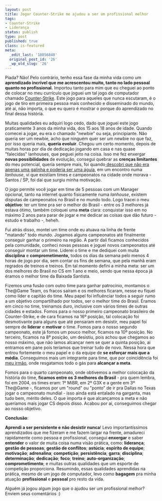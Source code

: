 ```yaml
---
layout: post
title: Jogar Counter-Strike me ajudou a ser um profissional melhor
tags:
- Counter-Strike
- Liderança
status: publish
type: post
published: true
class: is-featured
meta:
  _edit_last: '18856848'
  original_post_id: '26'
  _wp_old_slug: '26'
---
```

Piada? Não! Pelo contrário, tenho essa fase da minha vida como um <strong>aprendizado incrível que me acrescentou muito, tanto no lado pessoal quanto no profissional.</strong> Importou tanto para mim que eu cheguei ao ponto de colocar no meu currículo que joguei um tal jogo de computador chamado <a href="http://pt.wikipedia.org/wiki/Counter-Strike" target="_blank">Counter-Strike</a>. Este jogo para aqueles que nunca escutaram, é o jogo de tiro em primeira pessoa mais conhecido e disseminado do mundo, até ai, não importa, o que eu quero é mostrar o porque do aprendizado no final dessa história.

Muitas qualidades eu adquiri logo cedo, dado que joguei este jogo praticamente 3 anos da minha vida, dos 15 aos 18 anos de idade. Quando comecei a jogar, eu era o chamado "newbie" ou seja, principiante. Não queria ser um newbie, acho que ninguém quer ser um newbie no que faz, por isso queria mais, <strong>queria evoluir</strong>. Chegou um certo momento, depois de muitas horas por dia de dedicação jogando em casa e nas quase "falecidas" lanhouses, que peguei jeito na coisa. Isso me fez enxergar <strong>novas possibilidades</strong> de evolução, consegui quebrar as <strong>crenças limitantes</strong> do meu potencial, queria sempre mais, foi quando<a href="http://www.livrariasaraiva.com.br/produto/400448/a-aguia-e-a-galinha/" target="_blank"> descobri que não era apenas uma galinha e poderia ser uma águia</a>, em um encontro numa <em>lanhouse</em>, vi que existiam times e campeonatos na cidade onde morava - Santos / SP, foi daí que surgiu minha motivação.

O jogo permite você jogar em time de 5 pessoas com um Manager opcional, tanto na internet quanto fisicamente numa <em>lanhouse</em>, existem disputas de campeonatos no Brasil e no mundo todo. Logo tracei o meu <strong>objetivo</strong>: ter um time pra ser o melhor do Brasil - entre os 3 melhores já estava ótimo, também coloquei uma <strong>meta</strong> clara: conquistar isso em no máximo 2 anos para parar de jogar e me dedicar as coisas que dão futuro - estudo e trabalho -, heheh.

Fui atrás disso, montei um time onde eu atuava na linha de frente "matando" todo mundo. Jogamos alguns campeonatos até finalmente conseguir ganhar o primeiro na região. A partir dali ficamos conhecidos pela comunidade, conheci novas pessoas e joguei novos campeonatos até conseguir montar um time. Liderei o time e me dediquei com muita <strong>disciplina</strong> e <strong>comprometimento,</strong> todos os dias da semana pelo menos 4 horas de jogo por dia, sem contar os fins de semana, que pela manhã eram regrados de treinos e treinos. Em tal momento defini a minha meta: ser um dos melhores do Brasil no CS em 1 ano e meio, sendo que nessa época já éramos o melhor time da Baixada Santista.

Fizemos uma fusão com outro time para ganhar patrocínio, montamos o The@Game Team, os fracos saíram e os melhores ficaram, nesse eu fiquei como líder e capitão do time. Meu papel foi influênciar todos a seguir rumo a um objetivo compartilhado por todos, ser o melhor time do Brasil. Éramos em cinco no time, treinamos duro, inclusive com vários times de outras cidades e estados. Fomos para o nosso primeiro campeonato brasileiro de Counter-Strike, e de cara ficamos na 16º posição, tal colocação foi desmotivante para alguns que até pensaram em desistir, meu papel foi sempre de <strong>liderar</strong> e <strong>motivar</strong> o time. Fomos para o nosso segundo campeonato, este já fomos um pouco melhor, ficamos na 10º posição. No terceiro, ficamos na 8º posição, um desistiu, pois achou que chegamos ao nosso máximo, que não íamos alcançar nem se quer a quinta posição, ai entramos em pane pois teríamos que treinar tudo de novo. Nessa hora que entrou fortemente o meu papel e o da equipe de <strong>se esforçar mais que a média</strong>. Conseguimos mais um integrante para  time, que por coincidência foi <a href="http://twitter.com/brunoadacosta" target="_blank">meu irmão</a>, onde resgatamos todo o gás para <strong>alcançar a meta</strong>.

Fomos para o quarto campeonato, onde obtivemos a  melhor colocação da história do time, <strong>ficamos entre os 3 melhores do Brasil</strong> - pra quem lembra, foi em 2004, os times eram: 1º MiBR, em 2º G3X e a gente em 3º The@Game -, ficamos por um "round" ou "ponto" de ir pra Dallas no Texas jogar o campeonato mundial - isso ainda está entalado na garganta, mas tudo bem, mérito deles. O que importa é que alcançamos a meta e não queríamos mais jogar CS depois disso. Acabou por ai, conseguimos chegar ao nosso objetivo.

<strong>Conclusão</strong>:

<strong>Aprendi a ser persistente e não desistir nunca</strong>! Levo importantíssimos aprendizados que me fizeram e me fazem largar na frente, amadureci rapidamente como pessoa e profissional, consegui <strong>enxergar</strong> e saber <strong>entender</strong> o valor de muita coisa numa visão prática, como: <strong>liderança</strong>; <strong>gestão de pessoas</strong>; <strong>gestão de conflitos</strong>; <strong>astúcia</strong>; <strong>espírito de equipe</strong>; <strong>motivação</strong>; <strong>adrenalina</strong>; <strong>competição</strong>; <strong>persistência</strong>; <strong>garra</strong>; <strong>disciplina</strong>; <strong>determinação</strong>; <strong>dedicação</strong>; <strong>foco</strong>; <strong>treino</strong>; <strong>auto-organização</strong>; <strong>comprometimento</strong>; e muitas outras qualidades que um esporte de competição proporciona. Resumindo, essas qualidades aprendidas na prática, mesmo de um jogo de computador, levo como <strong>bagagem</strong> pra minha atuação <strong>profissional</strong> e <strong>pessoal</strong> pro resto da vida.

Alguém já jogou algum jogo que o ajudou ser um profissional melhor? Enviem seus comentários :)